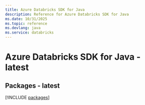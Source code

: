 ```yaml
---
title: Azure Databricks SDK for Java
description: Reference for Azure Databricks SDK for Java
ms.date: 10/31/2025
ms.topic: reference
ms.devlang: java
ms.service: databricks
---
```

# Azure Databricks SDK for Java - latest
## Packages - latest
[!INCLUDE [packages](databricks-index.md)]